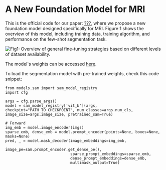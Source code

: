 # A New Foundation Model for MRI

This is the official code for our paper: [???](https://arxiv.org/abs/2404.09957), where we propose a new foundation model designed specifically for MRI. Figure 1 shows the overview of this model, including training data, training algorithm, and performance on the few-shot segmentation task. 

![Fig1: Overview of general fine-tuning strategies based on different levels of dataset availability.](https://github.com/mazurowski-lab/finetune-SAM/blob/main/finetune_strategy_v9.png)

The model's weights can be accessed [here](https://drive.google.com/file/d/1nPkTI3H0vsujlzwY8jxjKwAbOCTJv4yW/view?usp=sharing).

To load the segmentation model with pre-trained weights, check this code snippet:
```
from models.sam import sam_model_registry  
import cfg

args = cfg.parse_args()
model = sam_model_registry['vit_b'](args, checkpint="PATH_TO_CHECKPOINT", num_classes=args.num_cls, image_size=args.image_size, pretrained_sam=True)

# Forward
img_emb = model.image_encoder(imgs)
sparse_emb, dense_emb = model.prompt_encoder(points=None, boxes=None, masks=None)
pred, _ = model.mask_decoder(image_embeddings=img_emb,                                                              
                             image_pe=sam.prompt_encoder.get_dense_pe(),                                            
                             sparse_prompt_embeddings=sparse_emb,                                                   
                             dense_prompt_embeddings=dense_emb,                                                     
                             multimask_output=True)
```
